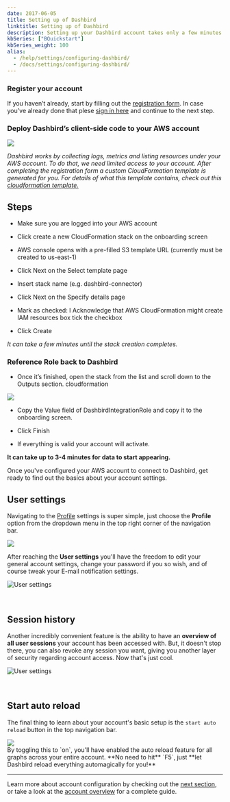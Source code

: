 ```yaml
---
date: 2017-06-05
title: Setting up of Dashbird
linktitle: Setting up of Dashbird
description: Setting up your Dashbird account takes only a few minutes and doesn't need any code changes or wrappers getting implemented. 
kbSeries: ["BQuickstart"]
kbSeries_weight: 100
alias:
  - /help/settings/configuring-dashbird/
  - /docs/settings/configuring-dashbird/
---
```


### Register your account
If you haven’t already, start by filling out the <a href="/register">registration form</a>. In case you’ve already done that plese <a href="https://app.dashbird.io/auth/login" target="_blank">sign in here</a> and continue to the next step.

### Deploy Dashbird’s client-side code to your AWS account
<img src="https://dashbird.io/images/docs/onboarding.png">


<em>Dashbird works by collecting logs, metrics and listing resources under your AWS account. To do that, we need limited access to your account. After completing the registration form a custom CloudFormation template is generated for you. For details of what this template contains, check out this <a href="https://s3.amazonaws.com/dashbird-cf/cloudformation.yml">cloudformation template.</a> </em>

## Steps
* Make sure you are logged into your AWS account
* Click create a new CloudFormation stack on the onboarding screen
* AWS console opens with a pre-filled S3 template URL (currently must be created to us-east-1)
* Click Next on the Select template page
* Insert stack name (e.g. dashbird-connector)
* Click Next on the Specify details page
* Mark as checked: I Acknowledge that AWS CloudFormation might create IAM resources box tick the checkbox

* Click Create

<em>It can take a few minutes until the stack creation completes.</em>

### Reference Role back to Dashbird
* Once it’s finished, open the stack from the list and scroll down to the Outputs section.
cloudformation

<img src="https://dashbird.io/images/docs/cloudformation.png">

* Copy the Value field of DashbirdIntegrationRole and copy it to the onboarding screen.

* Click Finish

* If everything is valid your account will activate.

**It can take up to 3-4 minutes for data to start appearing.**

Once you've configured your AWS account to connect to Dashbird, get ready to find out the basics about your account settings.

## User settings

<div class="row">
  <div class="col-md-7 col-sm-12 col-xs-12 text-md-left pt-3">
    <p class="lato">Navigating to the <a href="https://app.dashbird.io/profile">Profile</a> settings is super simple, just choose the <b>Profile</b> option from the dropdown menu in the top right corner of the navigation bar.</p>
  </div>
  <div class="col-md-5 col-sm-12 col-xs-12 imgs-fluid">
    <img src='/images/docs/profile-menu-dropdown.png'>
  </div>
</div>

After reaching the **User settings** you'll have the freedom to edit your general account settings, change your password if you so wish, and of course tweak your E-mail notification settings.

![User settings](/images/docs/profile-profile-tab.png)

<br>

## Session history
Another incredibly convenient feature is the ability to have an **overview of all user sessions** your account has been accessed with. But, it doesn't stop there, you can also revoke any session you want, giving you another layer of security regarding account access. Now that's just cool.

![User settings](/images/docs/profile-session-history.png)

<br>

## Start auto reload
<div class="row">
  <div class="col-md-7 col-sm-12 col-xs-12 text-md-left pt-3">
    <p class="lato">The final thing to learn about your account's basic setup is the <code>start auto reload</code> button in the top navigation bar.</p>
  </div>
  <div class="col-md-5 col-sm-12 col-xs-12 imgs-fluid">
    <img src='/images/docs/profile-auto-reload.png'>
  </div>
</div>
By toggling this to `on`, you'll have enabled the auto reload feature for all graphs across your entire account. **No need to hit** `F5`, just **let Dashbird reload everything automagically for you!**

---

Learn more about account configuration by checking out the [next section](/docs/get-started/step-by-step-guide/), or take a look at the [account overview](/docs/account-settings/overview/) for a complete guide.
